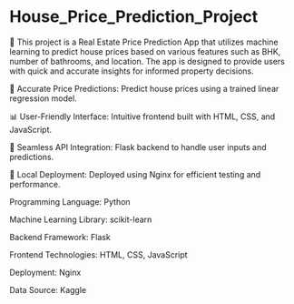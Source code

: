 # House_Price_Prediction_Project
🏡 This project is a Real Estate Price Prediction App that utilizes machine learning to predict house prices based on various features such as BHK, number of bathrooms, and location. The app is designed to provide users with quick and accurate insights for informed property decisions.

🔄 Accurate Price Predictions: Predict house prices using a trained linear regression model.

📊 User-Friendly Interface: Intuitive frontend built with HTML, CSS, and JavaScript.

🔔 Seamless API Integration: Flask backend to handle user inputs and predictions.

🚀 Local Deployment: Deployed using Nginx for efficient testing and performance.

Programming Language: Python

Machine Learning Library: scikit-learn

Backend Framework: Flask

Frontend Technologies: HTML, CSS, JavaScript

Deployment: Nginx

Data Source: Kaggle

